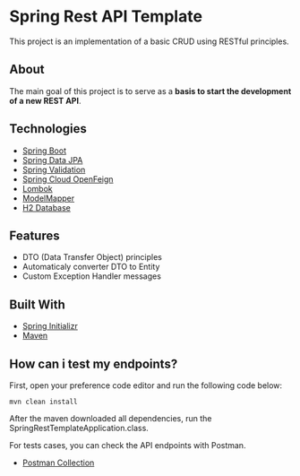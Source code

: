 # Spring Rest API Template
This project is an implementation of a basic CRUD using RESTful principles.

## About
The main goal of this project is to serve as a **basis to start the development of a new REST API**.

## Technologies
- [Spring Boot](https://spring.io/projects/spring-boot)
- [Spring Data JPA](https://spring.io/projects/spring-data-jpa)
- [Spring Validation](https://beanvalidation.org/)
- [Spring Cloud OpenFeign](https://spring.io/projects/spring-cloud-openfeign)
- [Lombok](https://projectlombok.org/)
- [ModelMapper](http://modelmapper.org/)
- [H2 Database](https://www.h2database.com/html/quickstart.html)

## Features
 - DTO (Data Transfer Object) principles
 - Automaticaly converter DTO to Entity
 - Custom Exception Handler messages

## Built With
- [Spring Initializr](https://start.spring.io/)
- [Maven](https://maven.apache.org/index.html)

## How can i test my endpoints?
First, open your preference code editor and run the following code below:
```
mvn clean install
```

After the maven downloaded all dependencies, run the SpringRestTemplateApplication.class.

For tests cases, you can check the API endpoints with Postman.

- [Postman Collection](https://www.getpostman.com/collections/f4ee24c26c1c6eea14de)